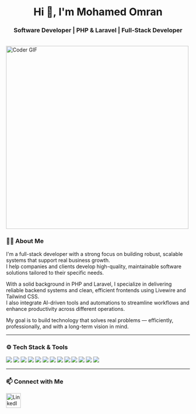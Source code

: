 <h1 align="center">Hi 👋, I'm Mohamed Omran</h1>
<h3 align="center">Software Developer | PHP & Laravel | Full-Stack Developer</h3>

  <br>
    <img src="https://media.giphy.com/media/SWoSkN6DxTszqIKEqv/giphy.gif" alt="Coder GIF" width="500">
 </abc

---
### 👨‍💻 About Me

I'm a full-stack developer with a strong focus on building robust, scalable systems that support real business growth.  
I help companies and clients develop high-quality, maintainable software solutions tailored to their specific needs.

With a solid background in PHP and Laravel, I specialize in delivering reliable backend systems and clean, efficient frontends using Livewire and Tailwind CSS.  
I also integrate AI-driven tools and automations to streamline workflows and enhance productivity across different operations.

My goal is to build technology that solves real problems — efficiently, professionally, and with a long-term vision in mind.

---
### ⚙️ Tech Stack & Tools

<p align="left">
  <img src="https://img.shields.io/badge/PHP-777BB4?style=for-the-badge&logo=php&logoColor=white" />
  <img src="https://img.shields.io/badge/Laravel-FF2D20?style=for-the-badge&logo=laravel&logoColor=white" />
  <img src="https://img.shields.io/badge/Blade-FF2D20?style=for-the-badge&logo=laravel&logoColor=white" />
  <img src="https://img.shields.io/badge/Livewire-4E5D94?style=for-the-badge&logo=laravel&logoColor=white" />
  <img src="https://img.shields.io/badge/Tailwind-38B2AC?style=for-the-badge&logo=tailwind-css&logoColor=white" />
  <img src="https://img.shields.io/badge/Bootstrap-563D7C?style=for-the-badge&logo=bootstrap&logoColor=white" />
  <img src="https://img.shields.io/badge/HTML5-E34F26?style=for-the-badge&logo=html5&logoColor=white" />
  <img src="https://img.shields.io/badge/CSS3-1572B6?style=for-the-badge&logo=css3&logoColor=white" />
  <img src="https://img.shields.io/badge/JavaScript-F7DF1E?style=for-the-badge&logo=javascript&logoColor=black" />
  <img src="https://img.shields.io/badge/MySQL-005C84?style=for-the-badge&logo=mysql&logoColor=white" />
  <img src="https://img.shields.io/badge/Git-F05032?style=for-the-badge&logo=git&logoColor=white" />
  <img src="https://img.shields.io/badge/GitHub-181717?style=for-the-badge&logo=github&logoColor=white" />
  <img src="https://img.shields.io/badge/VS_Code-007ACC?style=for-the-badge&logo=visual-studio-code&logoColor=white" />
</p>

---

### 📫 Connect with Me
<p align="left">
  <a href="https://www.linkedin.com/in/mohamedomran-dev" title="Connect on LinkedIn" target="_blank">
    <img src="https://cdn.jsdelivr.net/gh/devicons/devicon/icons/linkedin/linkedin-original.svg" alt="LinkedIn" width="40" height="40"/>
  </a>
</p>
